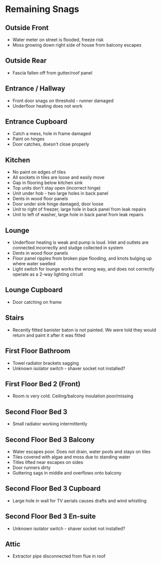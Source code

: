 # Remaining Snags

## Outside Front
- Water meter on street is flooded, freeze risk
- Moss growing down right side of house from balcony escapes

## Outside Rear
- Fascia fallen off from gutter/roof panel

## Entrance / Hallway
- Front door snags on threshold - runner damaged
- Underfloor heating does not work

## Entrance Cupboard
- Catch a mess, hole in frame damaged
- Paint on hinges
- Door catches, doesn't close properly

## Kitchen
- No paint on edges of tiles
- All sockets in tiles are loose and easily move
- Gap in flooring below kitchen sink
- Top units don't stay open (incorrect hinge)
- Unit under hob - two large holes in back panel
- Dents in wood floor panels
- Door under sink hinge damaged, door loose
- Unit to right of freezer, large hole in back panel from leak repairs
- Unit to left of washer, large hole in back panel from leak repairs

## Lounge
- Underfloor heating is weak and pump is loud. Inlet and outlets are connected incorrectly and sludge collected in system
- Dents in wood floor panels
- Floor panel ripples from broken pipe flooding, and knots bulging up where water swelled
- Light switch for lounge works the wrong way, and does not correctly operate as a 2-way lighting circuit

## Lounge Cupboard
- Door catching on frame

## Stairs
- Recently fitted banister baton is not painted. We were told they would return and paint it after it was fitted

## First Floor Bathroom
- Towel radiator brackets sagging
- Unknown isolator switch - shaver socket not installed?

## First Floor Bed 2 (Front)
- Room is very cold. Ceiling/balcony insulation poor/missing

## Second Floor Bed 3
- Small radiator working intermittently

## Second Floor Bed 3 Balcony
- Water escapes poor. Does not drain, water pools and stays on tiles
- Tiles covered with algae and moss due to standing water
- Titles lifted near escapes on sides
- Door runners dirty
- Guttering sags in middle and overflows onto balcony

## Second Floor Bed 3 Cupboard
- Large hole in wall for TV aerials causes drafts and wind whistling

## Second Floor Bed 3 En-suite
- Unknown isolator switch - shaver socket not installed?

## Attic
- Extractor pipe disconnected from flue in roof
